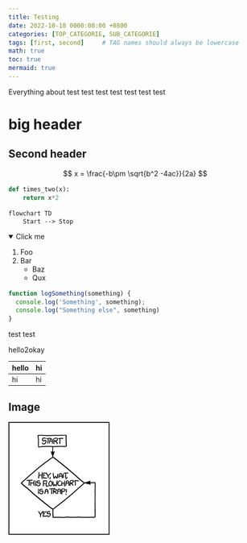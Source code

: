 ```yaml
---
title: Testing
date: 2022-10-10 0000:00:00 +0800
categories: [TOP_CATEGORIE, SUB_CATEGORIE]
tags: [first, second]     # TAG names should always be lowercase
math: true
toc: true
mermaid: true
---
```


Everything about test test test test test test test 

# big header


## Second header


$$
x = \frac{-b\pm \sqrt{b^2 -4ac}}{2a}
$$

```python
def times_two(x):
    return x*2
```

```mermaid
flowchart TD
    Start --> Stop
```

<details open markdown="1">

  <summary>Click me</summary>
  
  1. Foo
  2. Bar
     * Baz
     * Qux

  ```js
  function logSomething(something) {
    console.log('Something', something);
    console.log("Something else", something)
  }
  ```

  test test

  hello2okay

</details>

| hello | hi   |
| :---- | :--- |
| hi    | hi   |

## Image

![image](/assets/posts/flowchart.png)